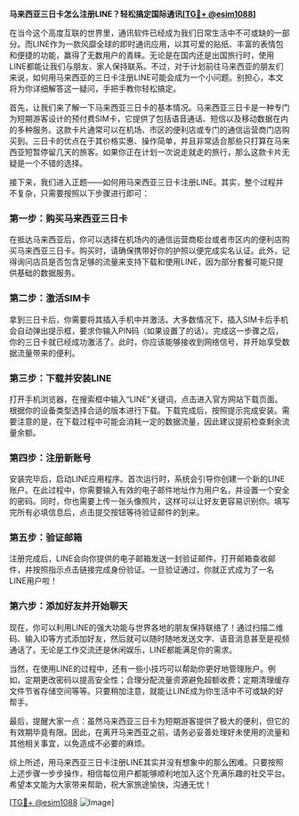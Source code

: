 **马来西亚三日卡怎么注册LINE？轻松搞定国际通讯[[TG💪+ @esim1088](https://t.me/s/esim1088)]**

在当今这个高度互联的世界里，通讯软件已经成为我们日常生活中不可或缺的一部分。而LINE作为一款风靡全球的即时通讯应用，以其可爱的贴纸、丰富的表情包和便捷的功能，赢得了无数用户的青睐。无论是在国内还是出国旅行时，使用LINE都能让我们与朋友、家人保持联系。不过，对于计划前往马来西亚的朋友们来说，如何用马来西亚的三日卡注册LINE可能会成为一个小问题。别担心，本文将为你详细解答这一疑问，手把手教你轻松搞定。

首先，让我们来了解一下马来西亚三日卡的基本情况。马来西亚三日卡是一种专门为短期游客设计的预付费SIM卡，它提供了包括语音通话、短信以及移动数据在内的多种服务。这款卡片通常可以在机场、市区的便利店或专门的通信运营商门店购买到。三日卡的优点在于其价格实惠、操作简单，并且非常适合那些只打算在马来西亚短暂停留几天的旅客。如果你正在计划一次说走就走的旅行，那么这款卡片无疑是一个不错的选择。

接下来，我们进入正题——如何用马来西亚三日卡注册LINE。其实，整个过程并不复杂，只需要按照以下步骤进行即可：

### 第一步：购买马来西亚三日卡

在抵达马来西亚后，你可以选择在机场内的通信运营商柜台或者市区内的便利店购买马来西亚三日卡。购买时，请确保携带好你的护照以便完成实名认证。此外，记得询问店员是否包含足够的流量来支持下载和使用LINE，因为部分套餐可能只提供基础的数据服务。

### 第二步：激活SIM卡

拿到三日卡后，你需要将其插入手机中并激活。大多数情况下，插入SIM卡后手机会自动弹出提示框，要求你输入PIN码（如果设置了的话）。完成这一步骤之后，你的三日卡就已经成功激活了。此时，你应该能够接收到网络信号，并开始享受数据流量带来的便利。

### 第三步：下载并安装LINE

打开手机浏览器，在搜索框中输入“LINE”关键词，点击进入官方网站下载页面。根据你的设备类型选择合适的版本进行下载。下载完成后，按照提示完成安装。需要注意的是，在下载过程中可能会消耗一定的数据流量，因此建议提前检查剩余流量余额。

### 第四步：注册新账号

安装完毕后，启动LINE应用程序。首次运行时，系统会引导你创建一个新的LINE账户。在此过程中，你需要输入有效的电子邮件地址作为用户名，并设置一个安全的密码。同时，你也需要上传一张头像照片，这样可以让好友更容易识别你。填写完所有必填信息后，点击提交按钮等待验证邮件的到来。

### 第五步：验证邮箱

注册完成后，LINE会向你提供的电子邮箱发送一封验证邮件。打开邮箱查收邮件，并按照指示点击链接完成身份验证。一旦验证通过，你就正式成为了一名LINE用户啦！

### 第六步：添加好友并开始聊天

现在，你可以利用LINE的强大功能与世界各地的朋友保持联络了！通过扫描二维码、输入ID等方式添加好友，然后就可以随时随地发送文字、语音消息甚至是视频通话了。无论是工作交流还是休闲娱乐，LINE都能满足你的需求。

当然，在使用LINE的过程中，还有一些小技巧可以帮助你更好地管理账户。例如，定期更改密码以提高安全性；合理分配流量资源避免超额收费；定期清理缓存文件节省存储空间等等。只要稍加注意，就能让LINE成为你生活中不可或缺的好帮手。

最后，提醒大家一点：虽然马来西亚三日卡为短期游客提供了极大的便利，但它的有效期毕竟有限。因此，在离开马来西亚之前，请务必妥善处理好未使用的流量和其他相关事宜，以免造成不必要的麻烦。

综上所述，用马来西亚三日卡注册LINE其实并没有想象中的那么困难。只要按照上述步骤一步步操作，相信每位用户都能够顺利地加入这个充满乐趣的社交平台。希望本文能为大家带来帮助，祝大家旅途愉快，沟通无忧！

[[TG💪+ @esim1088](https://t.me/s/esim1088) ![Image](https://i.postimg.cc/4NQfJmqS/Snipaste-2025-05-13-00-14-12.png)]